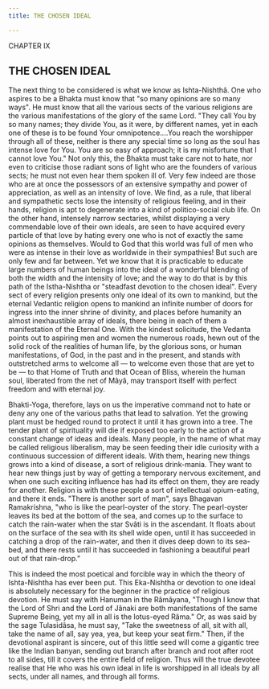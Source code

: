 ```yaml
---
title: THE CHOSEN IDEAL

---
```





  

CHAPTER IX

## THE CHOSEN IDEAL

The next thing to be considered is what we know as Ishta-Nishthâ. One
who aspires to be a Bhakta must know that "so many opinions are so many
ways". He must know that all the various sects of the various religions
are the various manifestations of the glory of the same Lord. "They call
You by so many names; they divide You, as it were, by different names,
yet in each one of these is to be found Your omnipotence....You reach
the worshipper through all of these, neither is there any special time
so long as the soul has intense love for You. You are so easy of
approach; it is my misfortune that I cannot love You." Not only this,
the Bhakta must take care not to hate, nor even to criticise those
radiant sons of light who are the founders of various sects; he must not
even hear them spoken ill of. Very few indeed are those who are at once
the possessors of an extensive sympathy and power of appreciation, as
well as an intensity of love. We find, as a rule, that liberal and
sympathetic sects lose the intensity of religious feeling, and in their
hands, religion is apt to degenerate into a kind of politico-social club
life. On the other hand, intensely narrow sectaries, whilst displaying a
very commendable love of their own ideals, are seen to have acquired
every particle of that love by hating every one who is not of exactly
the same opinions as themselves. Would to God that this world was full
of men who were as intense in their love as worldwide in their
sympathies! But such are only few and far between. Yet we know that it
is practicable to educate large numbers of human beings into the ideal
of a wonderful blending of both the width and the intensity of love; and
the way to do that is by this path of the Istha-Nishtha or "steadfast
devotion to the chosen ideal". Every sect of every religion presents
only one ideal of its own to mankind, but the eternal Vedantic religion
opens to mankind an infinite number of doors for ingress into the inner
shrine of divinity, and places before humanity an almost inexhaustible
array of ideals, there being in each of them a manifestation of the
Eternal One. With the kindest solicitude, the Vedanta points out to
aspiring men and women the numerous roads, hewn out of the solid rock of
the realities of human life, by the glorious sons, or human
manifestations, of God, in the past and in the present, and stands with
outstretched arms to welcome all — to welcome even those that are yet to
be — to that Home of Truth and that Ocean of Bliss, wherein the human
soul, liberated from the net of Mâyâ, may transport itself with perfect
freedom and with eternal joy.

Bhakti-Yoga, therefore, lays on us the imperative command not to hate or
deny any one of the various paths that lead to salvation. Yet the
growing plant must be hedged round to protect it until it has grown into
a tree. The tender plant of spirituality will die if exposed too early
to the action of a constant change of ideas and ideals. Many people, in
the name of what may be called religious liberalism, may be seen feeding
their idle curiosity with a continuous succession of different ideals.
With them, hearing new things grows into a kind of disease, a sort of
religious drink-mania. They want to hear new things just by way of
getting a temporary nervous excitement, and when one such exciting
influence has had its effect on them, they are ready for another.
Religion is with these people a sort of intellectual opium-eating, and
there it ends. "There is another sort of man", says Bhagavan
Ramakrishna, "who is like the pearl-oyster of the story. The
pearl-oyster leaves its bed at the bottom of the sea, and comes up to
the surface to catch the rain-water when the star Svâti is in the
ascendant. It floats about on the surface of the sea with its shell wide
open, until it has succeeded in catching a drop of the rain-water, and
then it dives deep down to its sea-bed, and there rests until it has
succeeded in fashioning a beautiful pearl out of that rain-drop."

This is indeed the most poetical and forcible way in which the theory of
Ishta-Nishtha has ever been put. This Eka-Nishtha or devotion to one
ideal is absolutely necessary for the beginner in the practice of
religious devotion. He must say with Hanuman in the Râmâyana, "Though I
know that the Lord of Shri and the Lord of Jânaki are both
manifestations of the same Supreme Being, yet my all in all is the
lotus-eyed Râma." Or, as was said by the sage Tulasidâsa, he must say,
"Take the sweetness of all, sit with all, take the name of all, say yea,
yea, but keep your seat firm." Then, if the devotional aspirant is
sincere, out of this little seed will come a gigantic tree like the
Indian banyan, sending out branch after branch and root after root to
all sides, till it covers the entire field of religion. Thus will the
true devotee realise that He who was his own ideal in life is worshipped
in all ideals by all sects, under all names, and through all forms.


